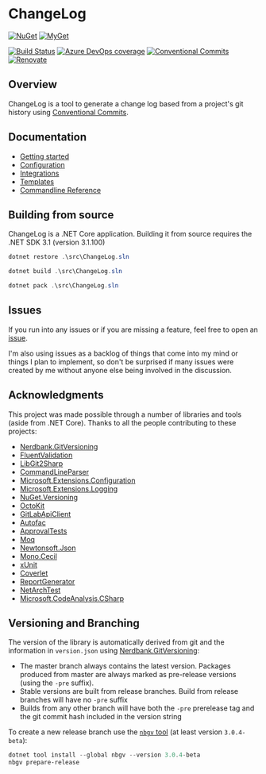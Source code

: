 # ChangeLog

[![NuGet](https://img.shields.io/nuget/v/Grynwald.ChangeLog.svg)](https://www.nuget.org/packages/Grynwald.ChangeLog)
[![MyGet](https://img.shields.io/myget/ap0llo-changelog/vpre/Grynwald.ChangeLog.svg?label=myget)](https://www.myget.org/feed/ap0llo-changelog/package/nuget/Grynwald.ChangeLog)

[![Build Status](https://dev.azure.com/ap0llo/OSS/_apis/build/status/changelog?branchName=master)](https://dev.azure.com/ap0llo/OSS/_build/latest?definitionId=17&branchName=master)
[![Azure DevOps coverage](https://img.shields.io/azure-devops/coverage/ap0llo/OSS/17)](https://dev.azure.com/ap0llo/OSS/_build/latest?definitionId=17&branchName=master)
[![Conventional Commits](https://img.shields.io/badge/Conventional%20Commits-1.0.0-yellow.svg)](https://conventionalcommits.org)
[![Renovate](https://img.shields.io/badge/Renovate-enabled-brightgreen)](https://renovatebot.com/)

## Overview

ChangeLog is a tool to generate a change log based from a project's git history
using [Conventional Commits](https://www.conventionalcommits.org/en/v1.0.0/).

## Documentation

- [Getting started](./docs/getting-started.md)
- [Configuration](./docs/configuration.md)
- [Integrations](./docs/integrations.md)
- [Templates](./docs/templates.md)
- [Commandline Reference](./docs/commandline-reference/index.md)

## Building from source

ChangeLog is a .NET Core application. Building it from source
requires the .NET SDK 3.1 (version 3.1.100)

```ps1
dotnet restore .\src\ChangeLog.sln

dotnet build .\src\ChangeLog.sln

dotnet pack .\src\ChangeLog.sln
```

## Issues

If you run into any issues or if you are missing a feature, feel free
to open an [issue](https://github.com/ap0llo/changelog/issues).

I'm also using issues as a backlog of things that come into my mind or
things I plan to implement, so don't be surprised if many issues were
created by me without anyone else being involved in the discussion.

## Acknowledgments

This project was made possible through a number of libraries and tools (aside from .NET Core).
Thanks to all the people contributing to these projects:

- [Nerdbank.GitVersioning](https://github.com/AArnott/Nerdbank.GitVersioning/)
- [FluentValidation](https://fluentvalidation.net/)
- [LibGit2Sharp](https://github.com/libgit2/libgit2sharp)
- [CommandLineParser](https://github.com/gsscoder/commandline)
- [Microsoft.Extensions.Configuration](https://github.com/dotnet/extensions)
- [Microsoft.Extensions.Logging](https://github.com/dotnet/extensions)
- [NuGet.Versioning](https://github.com/NuGet/NuGet.Client)
- [OctoKit](https://github.com/octokit/octokit.net)
- [GitLabApiClient](https://github.com/nmklotas/GitLabApiClient)
- [Autofac](https://autofac.org/)
- [ApprovalTests](https://github.com/approvals/ApprovalTests.Net)
- [Moq](https://github.com/moq/moq4)
- [Newtonsoft.Json](https://www.newtonsoft.com/json)
- [Mono.Cecil](https://github.com/jbevain/cecil/)
- [xUnit](http://xunit.github.io/)
- [Coverlet](https://github.com/coverlet-coverage/coverlet)
- [ReportGenerator](https://github.com/danielpalme/ReportGenerator)
- [NetArchTest](https://github.com/BenMorris/NetArchTest)
- [Microsoft.CodeAnalysis.CSharp](https://github.com/dotnet/roslyn)

## Versioning and Branching

The version of the library is automatically derived from git and the information
in `version.json` using [Nerdbank.GitVersioning](https://github.com/AArnott/Nerdbank.GitVersioning):

- The master branch  always contains the latest version. Packages produced from
  master are always marked as pre-release versions (using the `-pre` suffix).
- Stable versions are built from release branches. Build from release branches
  will have no `-pre` suffix
- Builds from any other branch will have both the `-pre` prerelease tag and the git
  commit hash included in the version string

To create a new release branch use the [`nbgv` tool](https://www.nuget.org/packages/nbgv/)
(at least version `3.0.4-beta`):

```ps1
dotnet tool install --global nbgv --version 3.0.4-beta
nbgv prepare-release
```
